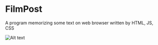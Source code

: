 # FilmPost
A program memorizing some text on web browser written by HTML, JS, CSS

![Alt text](C:\Users\SB\Desktop\FilmPost.png)
